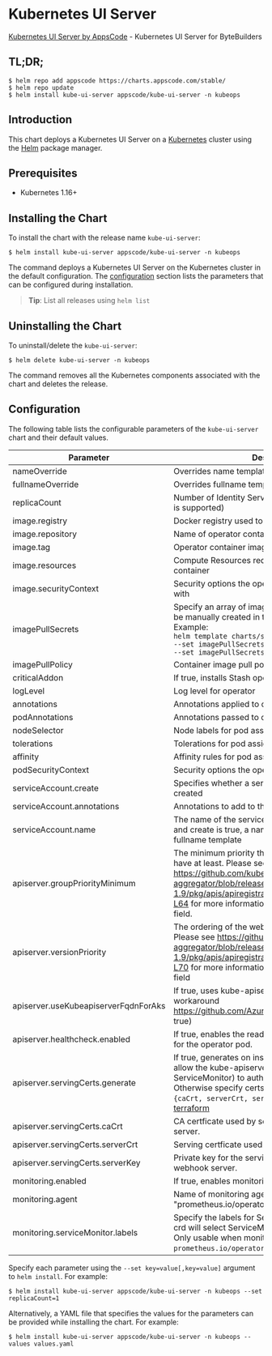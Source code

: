 # Kubernetes UI Server

[Kubernetes UI Server by AppsCode](https://github.com/kubeops/ui-server) - Kubernetes UI Server for ByteBuilders

## TL;DR;

```console
$ helm repo add appscode https://charts.appscode.com/stable/
$ helm repo update
$ helm install kube-ui-server appscode/kube-ui-server -n kubeops
```

## Introduction

This chart deploys a Kubernetes UI Server on a [Kubernetes](http://kubernetes.io) cluster using the [Helm](https://helm.sh) package manager.

## Prerequisites

- Kubernetes 1.16+

## Installing the Chart

To install the chart with the release name `kube-ui-server`:

```console
$ helm install kube-ui-server appscode/kube-ui-server -n kubeops
```

The command deploys a Kubernetes UI Server on the Kubernetes cluster in the default configuration. The [configuration](#configuration) section lists the parameters that can be configured during installation.

> **Tip**: List all releases using `helm list`

## Uninstalling the Chart

To uninstall/delete the `kube-ui-server`:

```console
$ helm delete kube-ui-server -n kubeops
```

The command removes all the Kubernetes components associated with the chart and deletes the release.

## Configuration

The following table lists the configurable parameters of the `kube-ui-server` chart and their default values.

|              Parameter               |                                                                                                                                                                         Description                                                                                                                                                                          |       Default       |
|--------------------------------------|--------------------------------------------------------------------------------------------------------------------------------------------------------------------------------------------------------------------------------------------------------------------------------------------------------------------------------------------------------------|---------------------|
| nameOverride                         | Overrides name template                                                                                                                                                                                                                                                                                                                                      | `""`                |
| fullnameOverride                     | Overrides fullname template                                                                                                                                                                                                                                                                                                                                  | `""`                |
| replicaCount                         | Number of Identity Server replicas to create (only 1 is supported)                                                                                                                                                                                                                                                                                           | `1`                 |
| image.registry                       | Docker registry used to pull operator image                                                                                                                                                                                                                                                                                                                  | `appscode`          |
| image.repository                     | Name of operator container image                                                                                                                                                                                                                                                                                                                             | `kube-ui-server`    |
| image.tag                            | Operator container image tag                                                                                                                                                                                                                                                                                                                                 | `v0.0.1`            |
| image.resources                      | Compute Resources required by the operator container                                                                                                                                                                                                                                                                                                         | `{}`                |
| image.securityContext                | Security options the operator container should run with                                                                                                                                                                                                                                                                                                      | `{}`                |
| imagePullSecrets                     | Specify an array of imagePullSecrets. Secrets must be manually created in the namespace. <br> Example: <br> `helm template charts/stash \` <br> `--set imagePullSecrets[0].name=sec0 \` <br> `--set imagePullSecrets[1].name=sec1`                                                                                                                           | `[]`                |
| imagePullPolicy                      | Container image pull policy                                                                                                                                                                                                                                                                                                                                  | `IfNotPresent`      |
| criticalAddon                        | If true, installs Stash operator as critical addon                                                                                                                                                                                                                                                                                                           | `false`             |
| logLevel                             | Log level for operator                                                                                                                                                                                                                                                                                                                                       | `3`                 |
| annotations                          | Annotations applied to operator deployment                                                                                                                                                                                                                                                                                                                   | `{}`                |
| podAnnotations                       | Annotations passed to operator pod(s).                                                                                                                                                                                                                                                                                                                       | `{}`                |
| nodeSelector                         | Node labels for pod assignment                                                                                                                                                                                                                                                                                                                               | `{}`                |
| tolerations                          | Tolerations for pod assignment                                                                                                                                                                                                                                                                                                                               | `[]`                |
| affinity                             | Affinity rules for pod assignment                                                                                                                                                                                                                                                                                                                            | `{}`                |
| podSecurityContext                   | Security options the operator pod should run with.                                                                                                                                                                                                                                                                                                           | `{"fsGroup":65535}` |
| serviceAccount.create                | Specifies whether a service account should be created                                                                                                                                                                                                                                                                                                        | `true`              |
| serviceAccount.annotations           | Annotations to add to the service account                                                                                                                                                                                                                                                                                                                    | `{}`                |
| serviceAccount.name                  | The name of the service account to use. If not set and create is true, a name is generated using the fullname template                                                                                                                                                                                                                                       | ``                  |
| apiserver.groupPriorityMinimum       | The minimum priority the webhook api group should have at least. Please see https://github.com/kubernetes/kube-aggregator/blob/release-1.9/pkg/apis/apiregistration/v1beta1/types.go#L58-L64 for more information on proper values of this field.                                                                                                            | `10000`             |
| apiserver.versionPriority            | The ordering of the webhook api inside of the group. Please see https://github.com/kubernetes/kube-aggregator/blob/release-1.9/pkg/apis/apiregistration/v1beta1/types.go#L66-L70 for more information on proper values of this field                                                                                                                         | `15`                |
| apiserver.useKubeapiserverFqdnForAks | If true, uses kube-apiserver FQDN for AKS cluster to workaround https://github.com/Azure/AKS/issues/522 (default true)                                                                                                                                                                                                                                       | `true`              |
| apiserver.healthcheck.enabled        | If true, enables the readiness and liveliness probes for the operator pod.                                                                                                                                                                                                                                                                                   | `false`             |
| apiserver.servingCerts.generate      | If true, generates on install/upgrade the certs that allow the kube-apiserver (and potentially ServiceMonitor) to authenticate operators pods. Otherwise specify certs in `apiserver.servingCerts.{caCrt, serverCrt, serverKey}`. See also: [example terraform](https://github.com/kubeops/installer/blob/master/charts/kube-ui-server/example-terraform.tf) | `true`              |
| apiserver.servingCerts.caCrt         | CA certficate used by serving certificate of webhook server.                                                                                                                                                                                                                                                                                                 | `""`                |
| apiserver.servingCerts.serverCrt     | Serving certficate used by webhook server.                                                                                                                                                                                                                                                                                                                   | `""`                |
| apiserver.servingCerts.serverKey     | Private key for the serving certificate used by webhook server.                                                                                                                                                                                                                                                                                              | `""`                |
| monitoring.enabled                   | If true, enables monitoring KubeDB operator                                                                                                                                                                                                                                                                                                                  | `false`             |
| monitoring.agent                     | Name of monitoring agent (either "prometheus.io/operator" or "prometheus.io/builtin")                                                                                                                                                                                                                                                                        | `"none"`            |
| monitoring.serviceMonitor.labels     | Specify the labels for ServiceMonitor. Prometheus crd will select ServiceMonitor using these labels. Only usable when monitoring agent is `prometheus.io/operator`.                                                                                                                                                                                          | `{}`                |


Specify each parameter using the `--set key=value[,key=value]` argument to `helm install`. For example:

```console
$ helm install kube-ui-server appscode/kube-ui-server -n kubeops --set replicaCount=1
```

Alternatively, a YAML file that specifies the values for the parameters can be provided while
installing the chart. For example:

```console
$ helm install kube-ui-server appscode/kube-ui-server -n kubeops --values values.yaml
```
